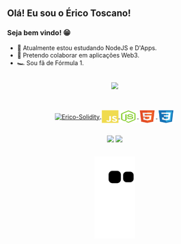 ## Olá! Eu sou o Érico Toscano!

### Seja bem vindo! 😁

- 🌱 Atualmente estou estudando NodeJS e D'Apps.
- 🤝 Pretendo colaborar em aplicações Web3.
- 🏎️ Sou fã de Fórmula 1.

<br>
<div align="center">
  <a href="https://github.com/ericotoscano">
  <img height="180em" src="https://github-readme-stats.vercel.app/api?username=ericotoscano&show_icons=true&theme=gotham&include_all_commits=true&count_private=true"/>
</div>
  
  ##
  
<div style="display: inline_block" align="center"><br>
  <img align="center" alt="Erico-Solidity" height="30" width="40"src="https://cdn.jsdelivr.net/gh/devicons/devicon/icons/solidity/solidity-plain.svg">   
  <img align="center" alt="Erico-Js" height="30" width="40" src="https://raw.githubusercontent.com/devicons/devicon/master/icons/javascript/javascript-plain.svg">
  <img align="center" alt="Erico-NodeJS" height="30" width="40" src="https://raw.githubusercontent.com/devicons/devicon/master/icons/nodejs/nodejs-original.svg">
  <img align="center" alt="Erico-HTML" height="30" width="40" src="https://raw.githubusercontent.com/devicons/devicon/master/icons/html5/html5-original.svg">
  <img align="center" alt="Erico-CSS" height="30" width="40" src="https://raw.githubusercontent.com/devicons/devicon/master/icons/css3/css3-original.svg">
</div>
  
  ##

<div align="center"> 
  <a href = "mailto:dev.ericotoscano@hgmail.com"><img src="https://img.shields.io/badge/Gmail-D14836?style=for-the-badge&logo=gmail&logoColor=white" target="_blank"></a>
  <a href="www.linkedin.com/in/érico-toscano-de-oliveira-0338b1208" target="_blank"><img src="https://img.shields.io/badge/-LinkedIn-%230077B5?style=for-the-badge&logo=linkedin&logoColor=white" target="_blank"></a>
  
  ##
 
  ![Snake animation](https://github.com/rafaballerini/rafaballerini/blob/output/github-contribution-grid-snake.svg)
 
</div>

